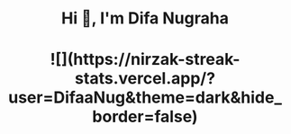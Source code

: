 <h1 align="center">Hi 👋, I'm Difa Nugraha</h1>


<h1 align="center">
![](https://nirzak-streak-stats.vercel.app/?user=DifaaNug&theme=dark&hide_border=false)
</h1>
